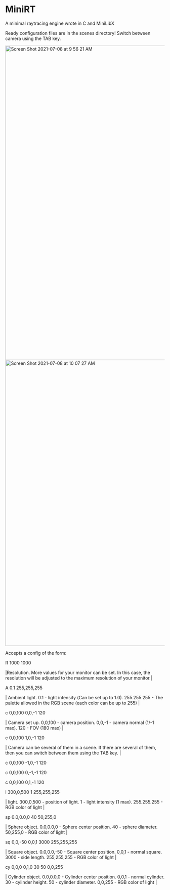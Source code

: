 # MiniRT
A minimal raytracing engine wrote in C and MiniLibX

Ready configuration files are in the scenes directory!
Switch between camera using the TAB key.

<img width="994" alt="Screen Shot 2021-07-08 at 9 56 21 AM" src="https://user-images.githubusercontent.com/42047633/124878518-dd12f500-dfd4-11eb-94c7-c7e3c10ecb72.png">
<img width="904" alt="Screen Shot 2021-07-08 at 10 07 27 AM" src="https://user-images.githubusercontent.com/42047633/124878533-e00de580-dfd4-11eb-9290-631e831cb37f.png">

Accepts a config of the form:

R 1000 1000

|Resolution. More values for your monitor can be set. In this case, the resolution will be adjusted to the maximum resolution of your monitor.|

A 0.1   255,255,255

|   Ambient light. 0.1 - light intensity (Сan be set up to 1.0). 255.255.255 - The palette allowed in the RGB scene (each color can be up to 255)   |

c 0,0,100 0,0,-1 120

|   Camera set up. 0,0,100 - camera position. 0,0,-1 - camera normal (1/-1 max). 120 - FOV (180 max)   |

c 0,0,100 1,0,-1 120

|   Camera can be several of them in a scene. If there are several of them, then you can switch between them using the TAB key.   |

c 0,0,100 -1,0,-1 120

c 0,0,100 0,-1,-1 120

c 0,0,100 0,1,-1 120

l 300,0,500 1 255,255,255

|   light. 300,0,500 - position of light. 1 - light intensity (1 max). 255.255.255 - RGB color of light   |

sp 0.0,0.0,0 40 50,255,0

|   Sphere object. 0.0,0.0,0 - Sphere center position. 40 - sphere diameter. 50,255,0 - RGB color of light   |

sq 0,0,-50 0,0,1 3000 255,255,255

|   Square object. 0.0,0.0,-50 - Square center position. 0,0,1 - normal square. 3000 - side length. 255,255,255 - RGB color of light   |

cy 0,0,0 0,1,0 30 50 0,0,255

|   Cylinder object. 0.0,0.0,0 - Cylinder center position. 0,0,1 - normal cylinder. 30 - cylinder height. 50 - cylinder diameter. 0,0,255 - RGB color of light   |
